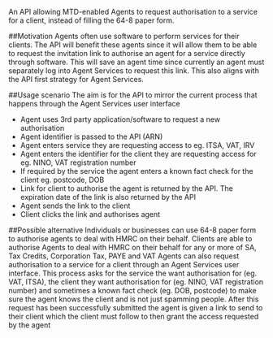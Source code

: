 An API allowing MTD-enabled Agents to request authorisation to a service for a client, instead of filling the 64-8 paper form.

##Motivation
Agents often use software to perform services for their clients. 
The API will benefit these agents since it will allow them to be able to request the invitation link to authorise an agent for a service directly through software. 
This will save an agent time since currently an agent must separately log into Agent Services to request this link. 
This also aligns with the API first strategy for Agent Services.

##Usage scenario
  The aim is for the API to mirror the current process that happens through the Agent Services user interface
  * Agent uses 3rd party application/software to request a new authorisation
  * Agent identifier is passed to the API (ARN)
  * Agent enters service they are requesting access to eg. ITSA, VAT, IRV
  * Agent enters the identifier for the client they are requesting access for eg. NINO, VAT registration number
  * If required by the service the agent enters a known fact check for the client eg. postcode, DOB
  * Link for client to authorise the agent is returned by the API. The expiration date of the link is also returned by the API
  * Agent sends the link to the client
  * Client clicks the link and authorises agent


##Possible alternative
   Individuals or businesses can use 64-8 paper form to authorise agents to deal with HMRC on their behalf. Clients are able to authorise Agents to deal with HMRC on their behalf for any or more of SA, Tax Credits, Corporation Tax, PAYE and VAT
   Agents can also request authorisation to a service for a client through an Agent Services user interface. This process asks for the service the want authorisation for (eg. VAT, ITSA), the client they want authorisation for (eg. NINO, VAT registration number) and sometimes a known fact check (eg. DOB, postcode) to make sure the agent knows the client and is not just spamming people. After this request has been successfully submitted the agent is given a link to send to their client which the client must follow to then grant the access requested by the agent

